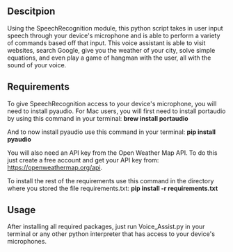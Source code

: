 ## Descitpion

Using the SpeechRecognition module, this python script takes in user input speech through your device's microphone and is able to perform a variety of commands based off that input. This voice assistant is able to visit websites, search Google, give you the weather of your city, solve simple equations, and even play a game of hangman with the user, all with the sound of your voice.

## Requirements

To give SpeechRecognition access to your device's microphone, you will need to install pyaudio. For Mac users, you will first need to install portaudio by using this command in your terminal: **brew install portaudio**

And to now install pyaudio use this command in your terminal: **pip install pyaudio**

You will also need an API key from the Open Weather Map API. To do this just create a free account and get your API key from: <https://openweathermap.org/api>.

To install the rest of the requirements use this command in the directory where you stored the file requirements.txt: **pip install -r requirements.txt**


## Usage

After installing all required packages, just run Voice_Assist.py in your terminal or any other python interpreter that has access to your device's microphones.

